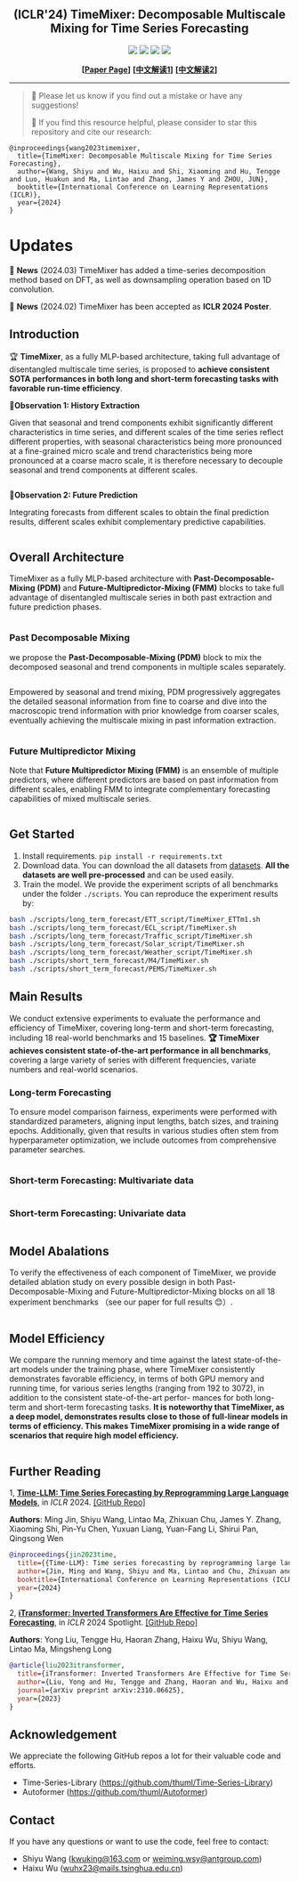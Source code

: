 <div align="center">
  <!-- <h1><b> Time-LLM </b></h1> -->
  <!-- <h2><b> Time-LLM </b></h2> -->
  <h2><b> (ICLR'24) TimeMixer: Decomposable Multiscale Mixing for Time Series Forecasting </b></h2>
</div>


<div align="center">

![](https://img.shields.io/github/last-commit/KimMeen/Time-LLM?color=green)
![](https://img.shields.io/github/stars/kwuking/TimeMixer?color=yellow)
![](https://img.shields.io/github/forks/kwuking/TimeMixer?color=lightblue)
![](https://img.shields.io/badge/PRs-Welcome-green)

</div>

<div align="center">

**[<a href="https://openreview.net/pdf?id=7oLshfEIC2">Paper Page</a>]**
**[<a href="https://mp.weixin.qq.com/s/MsJmWfXuqh_pTYlwve6O3Q">中文解读1</a>]**
**[<a href="https://zhuanlan.zhihu.com/p/686772622">中文解读2</a>]**

</div>


---
>
> 🙋 Please let us know if you find out a mistake or have any suggestions!
> 
> 🌟 If you find this resource helpful, please consider to star this repository and cite our research:

```
@inproceedings{wang2023timemixer,
  title={TimeMixer: Decomposable Multiscale Mixing for Time Series Forecasting},
  author={Wang, Shiyu and Wu, Haixu and Shi, Xiaoming and Hu, Tengge and Luo, Huakun and Ma, Lintao and Zhang, James Y and ZHOU, JUN},
  booktitle={International Conference on Learning Representations (ICLR)},
  year={2024}
}
```

# Updates

🚩 **News** (2024.03) TimeMixer has added a time-series decomposition method based on DFT, as well as downsampling operation based on 1D convolution.

🚩 **News** (2024.02) TimeMixer has been accepted as **ICLR 2024 Poster**.

## Introduction
🏆 **TimeMixer**, as a fully MLP-based architecture, taking full advantage of disentangled multiscale time series, is proposed to **achieve consistent SOTA performances in both long and short-term forecasting tasks with favorable run-time efficiency**.

🌟**Observation 1: History Extraction** 

Given that seasonal and trend components exhibit significantly different characteristics in time series, and different scales of the time series reflect different properties, with seasonal characteristics being more pronounced at a fine-grained micro scale and trend characteristics being more pronounced at a coarse macro scale, it is therefore necessary to decouple seasonal and trend components at different scales.

<p align="center">
<img src="./figures/motivation1.png"  alt="" align=center />
</p>

🌟**Observation 2: Future Prediction** 

Integrating forecasts from different scales to obtain the final prediction results, different scales exhibit complementary predictive capabilities.

<p align="center">
<img src="./figures/motivation2.png"  alt="" align=center />
</p>

## Overall Architecture
TimeMixer as a fully MLP-based architecture with **Past-Decomposable-Mixing (PDM)** and **Future-Multipredictor-Mixing (FMM)** blocks to take full advantage of disentangled multiscale series in both past extraction and future prediction phases. 

<p align="center">
<img src="./figures/overall.png"  alt="" align=center />
</p>

### Past Decomposable Mixing 
we propose the **Past-Decomposable-Mixing (PDM)** block to mix the decomposed seasonal and trend components in multiple scales separately. 

<p align="center">
<img src="./figures/past_mixing1.png"  alt="" align=center />
</p>

Empowered by seasonal and trend mixing, PDM progressively aggregates the detailed seasonal information from fine to coarse and dive into the macroscopic trend information with prior knowledge from coarser scales, eventually achieving the multiscale mixing in past information extraction.

<p align="center">
<img src="./figures/past_mixing2.png"  alt="" align=center />
</p>

### Future Multipredictor Mixing 
Note that **Future Multipredictor Mixing (FMM)** is an ensemble of multiple predictors, where different predictors are based on past information from different scales, enabling FMM to integrate complementary forecasting capabilities of mixed multiscale series.

<p align="center">
<img src="./figures/future_mixing.png"  alt="" align=center />
</p>



## Get Started

1. Install requirements. ```pip install -r requirements.txt```
2. Download data. You can download the all datasets from [datasets](https://drive.google.com/u/0/uc?id=1NF7VEefXCmXuWNbnNe858WvQAkJ_7wuP&export=download). **All the datasets are well pre-processed** and can be used easily.
3. Train the model. We provide the experiment scripts of all benchmarks under the folder `./scripts`. You can reproduce the experiment results by:

```bash
bash ./scripts/long_term_forecast/ETT_script/TimeMixer_ETTm1.sh
bash ./scripts/long_term_forecast/ECL_script/TimeMixer.sh
bash ./scripts/long_term_forecast/Traffic_script/TimeMixer.sh
bash ./scripts/long_term_forecast/Solar_script/TimeMixer.sh
bash ./scripts/long_term_forecast/Weather_script/TimeMixer.sh
bash ./scripts/short_term_forecast/M4/TimeMixer.sh
bash ./scripts/short_term_forecast/PEMS/TimeMixer.sh
```

## Main Results
We conduct extensive experiments to evaluate the performance and efficiency of TimeMixer, covering long-term and short-term forecasting, including 18 real-world benchmarks and 15 baselines.
**🏆 TimeMixer achieves consistent state-of-the-art performance in all benchmarks**, covering a large variety of series with different frequencies, variate numbers and real-world scenarios.

### Long-term Forecasting

To ensure model comparison fairness, experiments were performed with standardized parameters, aligning input lengths, batch sizes, and training epochs. Additionally, given that results in various studies often stem from hyperparameter optimization, we include outcomes from comprehensive parameter searches.

<p align="center">
<img src="./figures/long_results.png"  alt="" align=center />
</p>

### Short-term Forecasting: Multivariate data

<p align="center">
<img src="./figures/pems_results.png"  alt="" align=center />
</p>

###  Short-term Forecasting: Univariate data

<p align="center">
<img src="./figures/m4_results.png"  alt="" align=center />
</p>


## Model Abalations

To verify the effectiveness of each component of TimeMixer, we provide detailed ablation study on every possible design in both Past-Decomposable-Mixing and Future-Multipredictor-Mixing blocks on all 18 experiment benchmarks （see our paper for full results 😊）.

<p align="center">
<img src="./figures/ablation.png"  alt="" align=center />
</p>

## Model Efficiency
We compare the running memory and time against the latest state-of-the-art models under the training phase, where TimeMixer consistently demonstrates favorable efficiency, in terms of both GPU memory and running time, for various series lengths (ranging from 192 to 3072), in addition to the consistent state-of-the-art perfor- mances for both long-term and short-term forecasting tasks.
**It is noteworthy that TimeMixer, as a deep model, demonstrates results close to those of full-linear models in terms of efficiency. This makes TimeMixer promising in a wide range of scenarios that require high model efficiency.**

<p align="center">
<img src="./figures/efficiency.png"  alt="" align=center />
</p>

## Further Reading
1, [**Time-LLM: Time Series Forecasting by Reprogramming Large Language Models**](https://arxiv.org/abs/2310.01728), in *ICLR* 2024.
[\[GitHub Repo\]](https://github.com/KimMeen/Time-LLM)

**Authors**: Ming Jin, Shiyu Wang, Lintao Ma, Zhixuan Chu, James Y. Zhang, Xiaoming Shi, Pin-Yu Chen, Yuxuan Liang, Yuan-Fang Li, Shirui Pan, Qingsong Wen

```bibtex
@inproceedings{jin2023time,
  title={{Time-LLM}: Time series forecasting by reprogramming large language models},
  author={Jin, Ming and Wang, Shiyu and Ma, Lintao and Chu, Zhixuan and Zhang, James Y and Shi, Xiaoming and Chen, Pin-Yu and Liang, Yuxuan and Li, Yuan-Fang and Pan, Shirui and Wen, Qingsong},
  booktitle={International Conference on Learning Representations (ICLR)},
  year={2024}
}
```

2, [**iTransformer: Inverted Transformers Are Effective for Time Series Forecasting**](https://arxiv.org/abs/2310.06625), in *ICLR* 2024 Spotlight.
[\[GitHub Repo\]](https://github.com/thuml/iTransformer)

**Authors**: Yong Liu, Tengge Hu, Haoran Zhang, Haixu Wu, Shiyu Wang, Lintao Ma, Mingsheng Long

```bibtex
@article{liu2023itransformer,
  title={iTransformer: Inverted Transformers Are Effective for Time Series Forecasting},
  author={Liu, Yong and Hu, Tengge and Zhang, Haoran and Wu, Haixu and Wang, Shiyu and Ma, Lintao and Long, Mingsheng},
  journal={arXiv preprint arXiv:2310.06625},
  year={2023}
}
```

## Acknowledgement

We appreciate the following GitHub repos a lot for their valuable code and efforts.
- Time-Series-Library (https://github.com/thuml/Time-Series-Library)
- Autoformer (https://github.com/thuml/Autoformer)

## Contact

If you have any questions or want to use the code, feel free to contact:
* Shiyu Wang (kwuking@163.com or weiming.wsy@antgroup.com)
* Haixu Wu (wuhx23@mails.tsinghua.edu.cn)
